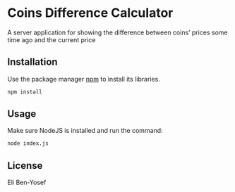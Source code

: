 # Coins Difference Calculator

A server application for showing the difference between coins’ prices some time ago and the current price

## Installation

Use the package manager [npm](https://pip.pypa.io/en/stable/) to install its libraries.

```bash
npm install
```

## Usage
Make sure NodeJS is installed and run the command: 

```bash
node index.js
```

## License
Eli Ben-Yosef
